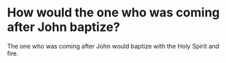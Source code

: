 # How would the one who was coming after John baptize?

The one who was coming after John would baptize with the Holy Spirit and fire.
